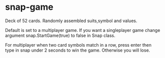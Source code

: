 # snap-game

Deck of 52 cards. Randomly assembled suits,symbol and values.

Default is set to a multiplayer game. If you want a singleplayer game change argument snap.StartGame(true) to false in Snap class.

For multiplayer when two card symbols match in a row, press enter then type in snap under 2 seconds to win the game. Otherwise you will lose.


